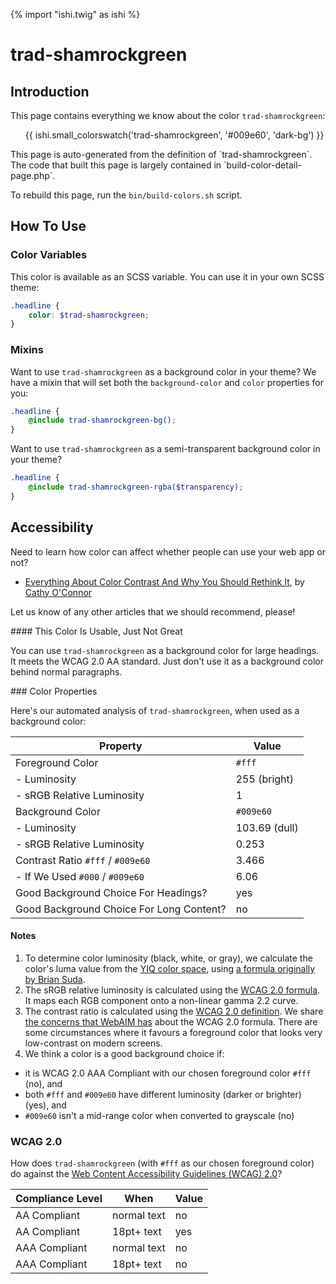 {% import "ishi.twig" as ishi %}
# trad-shamrockgreen

## Introduction

This page contains everything we know about the color `trad-shamrockgreen`:

<div class="grid">
    <div class="cell">
        <div class="swatch">
            <ul>
                {{ ishi.small_colorswatch('trad-shamrockgreen', '#009e60', 'dark-bg') }}
            </ul>
        </div>
    </div>
</div>

<div class="callout callout--info" markdown="1">
This page is auto-generated from the definition of `trad-shamrockgreen`. The code that built this page is largely contained in `build-color-detail-page.php`.

To rebuild this page, run the `bin/build-colors.sh` script.
</div>

## How To Use

### Color Variables

This color is available as an SCSS variable. You can use it in your own SCSS theme:

```scss
.headline {
    color: $trad-shamrockgreen;
}
```

### Mixins

Want to use `trad-shamrockgreen` as a background color in your theme? We have a mixin that will set both the `background-color` and `color` properties for you:

```scss
.headline {
    @include trad-shamrockgreen-bg();
}
```

Want to use `trad-shamrockgreen` as a semi-transparent background color in your theme?

```scss
.headline {
    @include trad-shamrockgreen-rgba($transparency);
}
```

## Accessibility

Need to learn how color can affect whether people can use your web app or not?

* [Everything About Color Contrast And Why You Should Rethink It](https://www.smashingmagazine.com/2014/10/color-contrast-tips-and-tools-for-accessibility/), by [Cathy O'Connor](http://www.twitter.com/cagocon)

Let us know of any other articles that we should recommend, please!
<div class="callout callout--warning" markdown="1">
#### This Color Is Usable, Just Not Great

You can use `trad-shamrockgreen` as a background color for large headings. It meets the WCAG 2.0 AA standard. Just don't use it as a background color behind normal paragraphs.
</div>
### Color Properties

Here's our automated analysis of `trad-shamrockgreen`, when used as a background color:

Property | Value
---------|------
Foreground Color | `#fff`
- Luminosity | 255 (bright)
- sRGB Relative Luminosity | 1
Background Color | `#009e60`
- Luminosity | 103.69 (dull)
- sRGB Relative Luminosity | 0.253
Contrast Ratio `#fff` / `#009e60` | 3.466
- If We Used `#000` / `#009e60` | 6.06
Good Background Choice For Headings? | yes
Good Background Choice For Long Content? | no

#### Notes

1. To determine color luminosity (black, white, or gray), we calculate the color's luma value from the [YIQ color space](https://en.wikipedia.org/wiki/YIQ), using [a formula originally by Brian Suda](https://24ways.org/2010/calculating-color-contrast/).
1. The sRGB relative luminosity is calculated using the [WCAG 2.0 formula](https://www.w3.org/TR/WCAG20/#relativeluminancedef). It maps each RGB component onto a non-linear gamma 2.2 curve.
1. The contrast ratio is calculated using the [WCAG 2.0 definition](https://www.w3.org/TR/2008/REC-WCAG20-20081211/#contrast-ratiodef). We share [the concerns that WebAIM has](http://webaim.org/blog/wcag-2-1-feedback/) about the WCAG 2.0 formula. There are some circumstances where it favours a foreground color that looks very low-contrast on modern screens.
1. We think a color is a good background choice if:
  - it is WCAG 2.0 AAA Compliant with our chosen foreground color `#fff` (no), and
  - both `#fff` and `#009e60` have different luminosity (darker or brighter) (yes), and
  - `#009e60` isn't a mid-range color when converted to grayscale (no)

### WCAG 2.0

How does `trad-shamrockgreen` (with `#fff` as our chosen foreground color) do against the [Web Content Accessibility Guidelines (WCAG) 2.0](https://www.w3.org/TR/WCAG20/)?

Compliance Level | When | Value
-----------------|------|------
AA Compliant | normal text | no
AA Compliant | 18pt+ text | yes
AAA Compliant | normal text | no
AAA Compliant | 18pt+ text | no